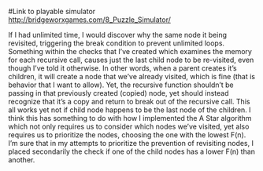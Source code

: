 #Link to playable simulator
http://bridgeworxgames.com/8_Puzzle_Simulator/

If I had unlimited time, I would discover why the same node it being revisited,
triggering the break condition to prevent unlimited loops. Something within
the checks that I’ve created which examines the memory for each recursive call,
causes just the last child node to be re-visited, even though I’ve told it otherwise.
In other words, when a parent creates it’s children, it will create a node that
we’ve already visited, which is fine (that is behavior that I want to allow).
Yet, the recursive function shouldn’t be passing in that previously created (copied) node,
yet should instead recognize that it’s a copy and return to break out of the recursive call.
This all works yet not if child node happens to be the last node of the children.
I think this has something to do with how I implemented the A Star algorithm which not
only requires us to consider which nodes we’ve visited, yet also requires us to prioritize
the nodes, choosing the one with the lowest F(n). I’m sure that in my attempts to prioritize
the prevention of revisiting nodes, I placed secondarily the check if one of the child nodes
has a lower F(n) than another.
